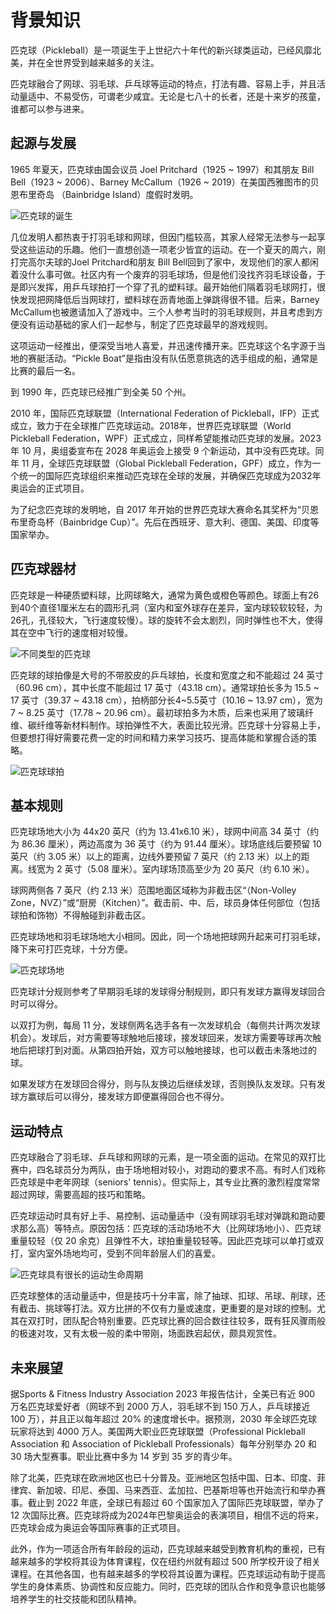 # 背景知识

匹克球（Pickleball）是一项诞生于上世纪六十年代的新兴球类运动，已经风靡北美，并在全世界受到越来越多的关注。

匹克球融合了网球、羽毛球、乒乓球等运动的特点，打法有趣、容易上手，并且活动量适中、不易受伤，可谓老少咸宜。无论是七八十的长者，还是十来岁的孩童，谁都可以参与进来。

## 起源与发展

1965 年夏天，匹克球由国会议员 Joel Pritchard（1925 ~ 1997）和其朋友 Bill Bell（1923 ~ 2006）、Barney McCallum（1926 ~ 2019）在美国西雅图市的贝恩布里奇岛 （Bainbridge Island）度假时发明。

![匹克球的诞生](_images/pickleball-born.png)

几位发明人都热衷于打羽毛球和网球，但因门槛较高，其家人经常无法参与一起享受这些运动的乐趣。他们一直想创造一项老少皆宜的运动。在一个夏天的周六，刚打完高尔夫球的Joel Pritchard和朋友 Bill Bell回到了家中，发现他们的家人都闲着没什么事可做。社区内有一个废弃的羽毛球场，但是他们没找齐羽毛球设备，于是即兴发挥，用乒乓球拍打一个穿了孔的塑料球。最开始他们隔着羽毛球网打，很快发现把网降低后当网球打，塑料球在沥青地面上弹跳得很不错。后来，Barney McCallum也被邀请加入了游戏中。三个人参考当时的羽毛球规则，并且考虑到方便没有运动基础的家人们一起参与，制定了匹克球最早的游戏规则。

这项运动一经推出，便深受当地人喜爱，并迅速传播开来。匹克球这个名字源于当地的赛艇活动。“Pickle Boat”是指由没有队伍愿意挑选的选手组成的船，通常是比赛的最后一名。

到 1990 年，匹克球已经推广到全美 50 个州。

2010 年，国际匹克球联盟（International Federation of Pickleball，IFP）正式成立，致力于在全球推广匹克球运动。2018年，世界匹克球联盟（World Pickleball Federation，WPF）正式成立，同样希望能推动匹克球的发展。2023 年 10 月，奥组委宣布在 2028 年奥运会上接受 9 个新运动，其中没有匹克球。同年 11 月，全球匹克球联盟（Global Pickleball Federation，GPF）成立，作为一个统一的国际匹克球组织来推动匹克球在全球的发展，并确保匹克球成为2032年奥运会的正式项目。

为了纪念匹克球的发明地，自 2017 年开始的世界匹克球大赛命名其奖杯为“贝恩布里奇岛杯（Bainbridge Cup）”。先后在西班牙、意大利、德国、美国、印度等国家举办。

## 匹克球器材

匹克球是一种硬质塑料球，比网球略大，通常为黄色或橙色等颜色。球面上有26到40个直径1厘米左右的圆形孔洞（室内和室外球存在差异，室内球较软较轻，为26孔，孔径较大，飞行速度较慢）。球的旋转不会太剧烈，同时弹性也不大，使得其在空中飞行的速度相对较慢。

![不同类型的匹克球](_images/various-type-balls.png)

匹克球的球拍像是大号的不带胶皮的乒乓球拍，长度和宽度之和不能超过 24 英寸（60.96 cm），其中长度不能超过 17 英寸（43.18 cm）。通常球拍长多为 15.5 ~ 17 英寸（39.37 ~ 43.18 cm），拍柄部分长4~5.5英寸（10.16 ~ 13.97 cm），宽为7 ~ 8.25 英寸（17.78 ~ 20.96 cm）。最初球拍多为木质，后来也采用了玻璃纤维、碳纤维等新材料制作。球拍弹性不大，表面比较光滑。匹克球十分容易上手，但要想打得好需要花费一定的时间和精力来学习技巧、提高体能和掌握合适的策略。

![匹克球球拍](_images/pickleball-paddles.png)

## 基本规则

匹克球场地大小为 44x20 英尺（约为 13.41x6.10 米），球网中间高 34 英寸（约为 86.36 厘米），两边高度为 36 英寸（约为 91.44 厘米）。球场底线后要预留 10 英尺（约 3.05 米）以上的距离，边线外要预留 7 英尺（约 2.13 米）以上的距离。线宽为 2 英寸（5.08 厘米）。室内球场顶高至少为 20 英尺（约 6.10 米）。

球网两侧各 7 英尺（约 2.13 米）范围地面区域称为非截击区“（Non-Volley Zone，NVZ）”或“厨房（Kitchen）”。截击前、中、后，球员身体任何部位（包括球拍和饰物）不得触碰到非截击区。

匹克球场地和羽毛球场地大小相同。因此，同一个场地把球网升起来可打羽毛球，降下来可打匹克球，十分方便。

![匹克球场地](_images/pickleball-court.png)

匹克球计分规则参考了早期羽毛球的发球得分制规则，即只有发球方赢得发球回合时可以得分。

以双打为例，每局 11 分，发球侧两名选手各有一次发球机会（每侧共计两次发球机会）。发球后，对方需要等球触地后接球，接发球回来，发球方需要等球再次触地后把球打到对面。从第四拍开始，双方可以触地接球，也可以截击未落地过的球。

如果发球方在发球回合得分，则与队友换边后继续发球，否则换队友发球。只有发球方赢球后可以得分，接发球方即便赢得回合也不得分。

## 运动特点

匹克球融合了羽毛球、乒乓球和网球的元素，是一项全面的运动。在常见的双打比赛中，四名球员分为两队，由于场地相对较小，对跑动的要求不高。有时人们戏称匹克球是中老年网球（seniors' tennis）。但实际上，其专业比赛的激烈程度常常超过网球，需要高超的技巧和策略。

匹克球运动时具有好上手、易控制、运动量适中（没有网球羽毛球对弹跳和跑动要求那么高）等特点。原因包括：匹克球的活动场地不大（比网球场地小）、匹克球重量较轻（仅 20 余克）且弹性不大，球拍重量较轻等。因此匹克球可以单打或双打，室内室外场地均可，受到不同年龄层人们的喜爱。

![匹克球具有很长的运动生命周期](_images/sport-lifecycle.png)

匹克球整体的活动量适中，但是技巧十分丰富，除了抽球、扣球、吊球、削球，还有截击、挑球等打法。双方比拼的不仅有力量或速度，更重要的是对球的控制。尤其在双打时，团队配合特别重要。匹克球比赛的回合数往往较多，既有狂风骤雨般的极速对攻，又有太极一般的柔中带刚，场面跌宕起伏，颇具观赏性。

## 未来展望

据Sports & Fitness Industry Association 2023 年报告估计，全美已有近 900 万名匹克球爱好者（网球不到 2000 万人，羽毛球不到 150 万人，乒乓球接近 100 万），并且正以每年超过 20% 的速度增长中。据预测，2030 年全球匹克球玩家将达到 4000 万人。美国两大职业匹克球联盟（Professional Pickleball Association 和 Association of Pickleball Professionals）每年分别举办 20 和 30 场大型赛事。职业比赛中多为 14 岁到 35 岁的青少年。

除了北美，匹克球在欧洲地区也已十分普及。亚洲地区包括中国、日本、印度、菲律宾、新加坡、印尼、泰国、马来西亚、孟加拉、巴基斯坦等也开始流行和举办赛事。截止到 2022 年底，全球已有超过 60 个国家加入了国际匹克球联盟，举办了 12 次国际比赛。匹克球将成为2024年巴黎奥运会的表演项目，相信不远的将来，匹克球会成为奥运会等国际赛事的正式项目。

此外，作为一项适合所有年龄段的运动，匹克球越来越受到教育机构的重视，已有越来越多的学校将其设为体育课程，仅在纽约州就有超过 500 所学校开设了相关课程。在其他各国，也有越来越多的学校将其设置为课程。匹克球运动有助于提高学生的身体素质、协调性和反应能力。同时，匹克球的团队合作和竞争意识也能够培养学生的社交技能和团队精神。
